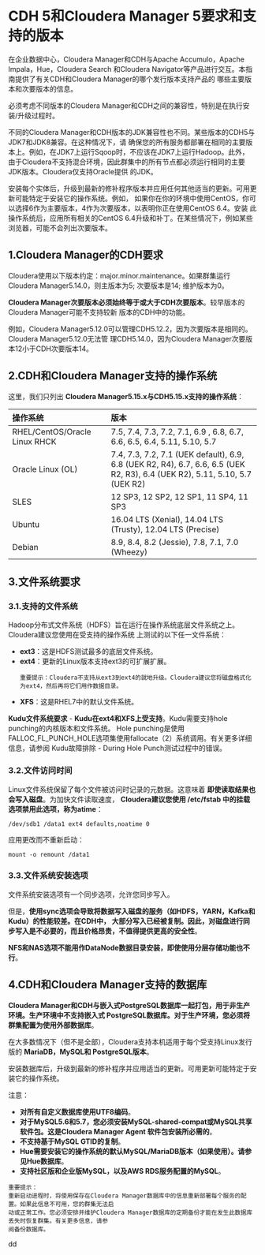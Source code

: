 CDH 5和Cloudera Manager 5要求和支持的版本
================================================================================
在企业数据中心，Cloudera Manager和CDH与Apache Accumulo，Apache Impala，Hue，Cloudera Search
和Cloudera Navigator等产品进行交互。本指南提供了有关CDH和Cloudera Manager的哪个发行版本支持产品的
哪些主要版本和次要版本的信息。

必须考虑不同版本的Cloudera Manager和CDH之间的兼容性，特别是在执行安装/升级过程时。

不同的Cloudera Manager和CDH版本的JDK兼容性也不同。某些版本的CDH5与JDK7和JDK8兼容。在这种情况下，请
确保您的所有服务都部署在相同的主要版本上。例如，在JDK7上运行Sqoop时，不应该在JDK7上运行Hadoop。此外，
由于Cloudera不支持混合环境，因此群集中的所有节点都必须运行相同的主要JDK版本。Cloudera仅支持Oracle提供
的JDK。

安装每个实体后，升级到最新的修补程序版本并应用任何其他适当的更新。可用更新可能特定于安装它的操作系统。例如，
如果你在你的环境中使用CentOS，你可以选择6作为主要版本，4作为次要版本，以表明你正在使用CentOS 6.4。安装
此操作系统后，应用所有相关的CentOS 6.4升级和补丁。在某些情况下，例如某些浏览器，可能不会列出次要版本。

## 1.Cloudera Manager的CDH要求
Cloudera使用以下版本约定：major.minor.maintenance。如果群集运行Cloudera Manager5.14.0，则主版本为5;
次要版本是14; 维护版本为0。

**Cloudera Manager次要版本必须始终等于或大于CDH次要版本**。较早版本的Cloudera Manager可能不支持较新
版本的CDH中的功能。

例如，Cloudera Manager5.12.0可以管理CDH5.12.2，因为次要版本是相同的。Cloudera Manager5.12.0无法管
理CDH5.14.0，因为Cloudera Manager次要版本12小于CDH次要版本14。

## 2.CDH和Cloudera Manager支持的操作系统
这里，我们只列出 **Cloudera Manager5.15.x与CDH5.15.x支持的操作系统**：

| 操作系统 | 版本 |
| :------------- | :------------- |
| RHEL/CentOS/Oracle Linux RHCK | 7.5, 7.4, 7.3, 7.2, 7.1, 6.9 , 6.8, 6.7, 6.6, 6.5, 6.4, 5.11, 5.10, 5.7 |
| Oracle Linux (OL) | 7.4, 7.3, 7.2, 7.1 (UEK default), 6.9, 6.8 (UEK R2, R4), 6.7, 6.6, 6.5 (UEK R2, R3), 6.4 (UEK R2), 5.11, 5.10, 5.7 (UEK R2) |
| SLES | 12 SP3, 12 SP2, 12 SP1, 11 SP4, 11 SP3 |
| Ubuntu | 16.04 LTS (Xenial), 14.04 LTS (Trusty), 12.04 LTS (Precise) |
| Debian | 8.9, 8.4, 8.2 (Jessie), 7.8, 7.1, 7.0 (Wheezy) |

## 3.文件系统要求

### 3.1.支持的文件系统
Hadoop分布式文件系统（HDFS）旨在运行在操作系统底层文件系统之上。Cloudera建议您使用在受支持的操作系统
上测试的以下任一文件系统：
+ **ext3**：这是HDFS测试最多的底层文件系统。
+ **ext4**：更新的Linux版本支持ext3的可扩展扩展。
    ```
    重要提示：Cloudera不支持从ext3到ext4的就地升级。Cloudera建议您将磁盘格式化为ext4，然后再将它们用作数据目录。
    ```
+ **XFS**：这是RHEL7中的默认文件系统。

**Kudu文件系统要求** - **Kudu在ext4和XFS上受支持**。Kudu需要支持hole punching的内核版本和文件系统。
Hole punching是使用FALLOC_FL_PUNCH_HOLE选项集使用fallocate（2）系统调用。有关更多详细信息，请参阅
Kudu故障排除 - During Hole Punch测试过程中的错误。

### 3.2.文件访问时间
Linux文件系统保留了每个文件被访问时记录的元数据。这意味着 **即使读取结果也会写入磁盘**。为加快文件读取速度，
**Cloudera建议您使用 /etc/fstab 中的挂载选项禁用此选项，称为atime**：
```shell
/dev/sdb1 /data1 ext4 defaults,noatime 0
```
应用更改而不重新启动：
```shell
mount -o remount /data1
```

### 3.3.文件系统安装选项
文件系统安装选项有一个同步选项，允许您同步写入。

但是，**使用sync选项会导致将数据写入磁盘的服务（如HDFS，YARN，Kafka和Kudu）的性能较差。在CDH中，
大部分写入已经被复制。因此，对磁盘进行同步写入是不必要的，而且价格昂贵，不值得提供更高的安全性**。

**NFS和NAS选项不能用作DataNode数据目录安装，即使使用分层存储功能也不行**。

## 4.CDH和Cloudera Manager支持的数据库
**Cloudera Manager和CDH与嵌入式PostgreSQL数据库一起打包，用于非生产环境。生产环境中不支持嵌入式
PostgreSQL数据库。对于生产环境，您必须将群集配置为使用外部数据库**。

在大多数情况下（但不是全部），Cloudera支持本机适用于每个受支持Linux发行版的 **MariaDB，MySQL和
PostgreSQL版本**。

安装数据库后，升级到最新的修补程序并应用适当的更新。可用更新可能特定于安装它的操作系统。

注意：
+ **对所有自定义数据库使用UTF8编码**。
+ **对于MySQL5.6和5.7，您必须安装MySQL-shared-compat或MySQL共享软件包。这是Cloudera Manager Agent
软件包安装所必需的**。
+ **不支持基于MySQL GTID的复制**。
+ **Hue需要安装它的操作系统的默认MySQL/MariaDB版本（如果使用）。请参见Hue数据库**。
+ **支持社区版和企业版MySQL，以及AWS RDS服务配置的MySQL**。
```
重要提示：
重新启动进程时，将使用保存在Cloudera Manager数据库中的信息重新部署每个服务的配置。如果此信息不可用，您的群集无法启
动或正常工作。您必须安排并维护Cloudera Manager数据库的定期备份才能在发生此数据库丢失时恢复群集。有关更多信息，请参
阅备份数据库。
```










































dd

